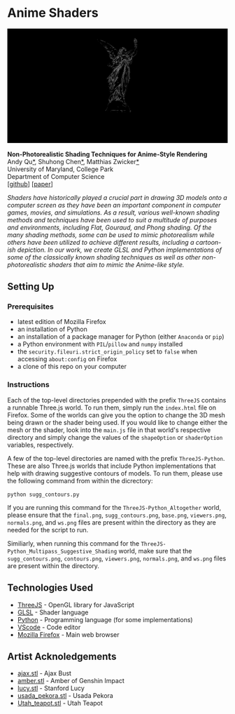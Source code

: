 
# Anime Shaders

![lucy][lucy]

[lucy]: _env/__lucy__.png 'Suggestive Contours of the Stanford Lucy'

**Non-Photorealistic Shading Techniques for Anime-Style Rendering**  
Andy Qu[\*](https://toastymcvoid.itch.io/), Shuhong Chen[\*](https://shuhongchen.github.io/), Matthias Zwicker[\*](https://www.cs.umd.edu/~zwicker/)  
University of Maryland, College Park  
Department of Computer Science  
\[[github](https://github.com/ShuhongChen/anime-shaders)\]
\[[paper](https://github.com/ShuhongChen/anime-shaders/blob/main/Final_Report.pdf)\]

_Shaders have historically played a crucial part in drawing 3D models onto a computer screen as they have been an important component in computer games, movies, and simulations. As a result, various well-known shading methods and techniques have been used to suit a multitude of purposes and environments, including Flat, Gouraud, and Phong shading. Of the many shading methods, some can be used to mimic photorealism while others have been utilized to achieve different results, including a cartoon-ish depiction. In our work, we create GLSL and Python implementations of some of the classically known shading techniques as well as other non-photorealistic shaders that aim to mimic the Anime-like style._

## Setting Up

### Prerequisites

- latest edition of Mozilla Firefox
- an installation of Python
- an installation of a package manager for Python (either `Anaconda` or `pip`)
- a Python environment with `PIL`/`pillow` and `numpy` installed
- the `security.fileuri.strict_origin_policy` set to `false` when accessing `about:config` on Firefox
- a clone of this repo on your computer

### Instructions

Each of the top-level directories prepended with the prefix `ThreeJS` contains a runnable Three.js world. To run them, simply run the `index.html` file on Firefox. Some of the worlds can give you the option to change the 3D mesh being drawn or the shader being used. If you would like to change either the mesh or the shader, look into the `main.js` file in that world's respective directory and simply change the values of the `shapeOption` or `shaderOption` variables, respectively.

A few of the top-level directories are named with the prefix `ThreeJS-Python`. These are also Three.js worlds that include Python implementations that help with drawing suggestive contours of models. To run them, please use the following command from within the dicrectory:

    python sugg_contours.py

If you are running this command for the `ThreeJS-Python_Altogether` world, please ensure that the `final.png`, `sugg_contours.png`, `base.png`, `viewers.png`, `normals.png`, and `ws.png` files are present within the directory as they are needed for the script to run.

Similiarly, when running this command for the `ThreeJS-Python_Multipass_Suggestive_Shading` world, make sure that the `sugg_contours.png`, `contours.png`, `viewers.png`, `normals.png`, and `ws.png` files are present within the directory.

## Technologies Used

* [ThreeJS](https://threejs.org/) - OpenGL library for JavaScript
* [GLSL](https://www.khronos.org/opengl/wiki/OpenGL_Shading_Language) - Shader language
* [Python](https://www.python.org/) - Programming language (for some implementations)
* [VScode](https://code.visualstudio.com/) - Code editor
* [Mozilla Firefox](https://www.mozilla.org/en-US/firefox/new/) - Main web browser

## Artist Acknoledgements

* [ajax.stl](https://cults3d.com/en/3d-model/art/bust-of-ajax) - Ajax Bust
* [amber.stl](https://hub.vroid.com/en/characters/3742574954744824945/models/3661281045858685259) - Amber of Genshin Impact
* [lucy.stl](https://www.thingiverse.com/thing:41939) - Stanford Lucy
* [usada\_pekora.stl](https://3d.nicovideo.jp/works/td67414) - Usada Pekora
* [Utah\_teapot.stl](https://cults3d.com/en/3d-model/art/utah-teapot-solid) - Utah Teapot